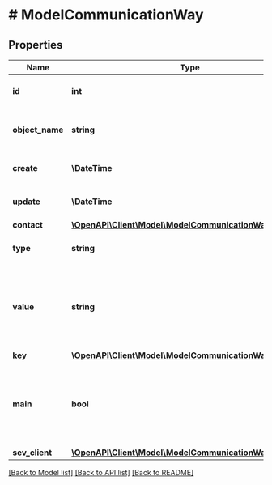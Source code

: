 # # ModelCommunicationWay

## Properties

Name | Type | Description | Notes
------------ | ------------- | ------------- | -------------
**id** | **int** | The communication way id | [optional] [readonly]
**object_name** | **string** | The communication way object name | [optional] [readonly]
**create** | **\DateTime** | Date of communication way creation | [optional] [readonly]
**update** | **\DateTime** | Date of last communication way update | [optional] [readonly]
**contact** | [**\OpenAPI\Client\Model\ModelCommunicationWayContact**](ModelCommunicationWayContact.md) |  | [optional]
**type** | **string** | Type of the communication way |
**value** | **string** | The value of the communication way.&lt;br&gt;       For example the phone number, e-mail address or website. |
**key** | [**\OpenAPI\Client\Model\ModelCommunicationWayKey**](ModelCommunicationWayKey.md) |  |
**main** | **bool** | Defines whether the communication way is the main communication way for the contact. | [optional]
**sev_client** | [**\OpenAPI\Client\Model\ModelCommunicationWaySevClient**](ModelCommunicationWaySevClient.md) |  | [optional]

[[Back to Model list]](../../README.md#models) [[Back to API list]](../../README.md#endpoints) [[Back to README]](../../README.md)
